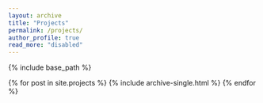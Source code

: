```yaml
---
layout: archive
title: "Projects"
permalink: /projects/
author_profile: true
read_more: "disabled"
---
```


{% include base_path %}

{% for post in site.projects %}
  {% include archive-single.html %}
{% endfor %}